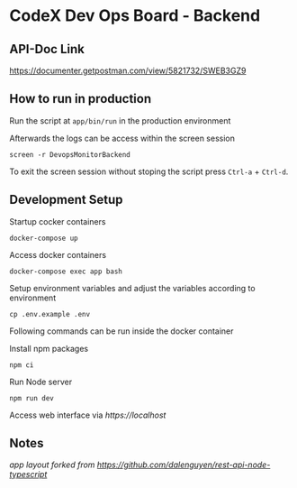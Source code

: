 # CodeX Dev Ops Board - Backend

## API-Doc Link
https://documenter.getpostman.com/view/5821732/SWEB3GZ9

## How to run in production
Run the script at `app/bin/run` in the production environment

Afterwards the logs can be access within the screen session
```
screen -r DevopsMonitorBackend
```
To exit the screen session without stoping the script press `Ctrl-a` + `Ctrl-d`.

## Development Setup
Startup cocker containers
```
docker-compose up
```

Access docker containers
```
docker-compose exec app bash
```

Setup environment variables and adjust the variables according to environment
```
cp .env.example .env
```

Following commands can be run inside the docker container

Install npm packages
```
npm ci
```

Run Node server
```
npm run dev
```

Access web interface via *https://localhost*

## Notes
*app layout forked from https://github.com/dalenguyen/rest-api-node-typescript*
